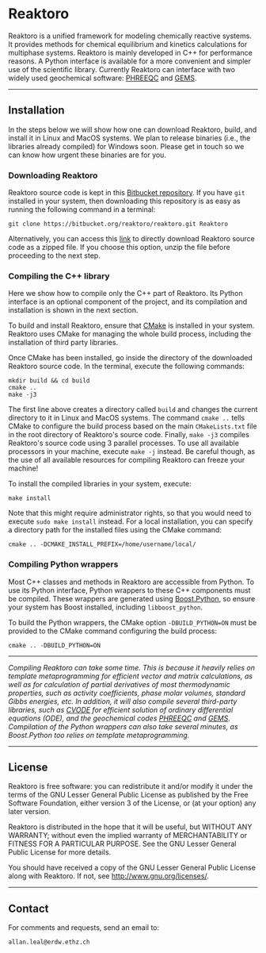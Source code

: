 Reaktoro
=========

Reaktoro is a unified framework for modeling chemically reactive systems. It provides methods for chemical equilibrium and kinetics calculations for multiphase systems. Reaktoro is mainly developed in C++ for performance reasons. A Python interface is available for a more convenient and simpler use of the scientific library. Currently Reaktoro can interface with two widely used geochemical software: [PHREEQC](http://wwwbrr.cr.usgs.gov/projects/GWC_coupled/phreeqc/) and [GEMS](http://gems.web.psi.ch/). 


----------


Installation
--------------
In the steps below we will show how one can download Reaktoro, build, and install it in Linux and MacOS systems. We plan to release binaries (i.e., the libraries already compiled) for Windows soon. Please get in touch so we can know how urgent these binaries are for you.

### Downloading Reaktoro
Reaktoro source code is kept in this [Bitbucket repository](https://bitbucket.org/reaktoro/reaktoro). If you have `git` installed in your system, then downloading this repository is as easy as running the following command in a terminal:

    git clone https://bitbucket.org/reaktoro/reaktoro.git Reaktoro

Alternatively, you can access this [link](https://bitbucket.org/reaktoro/reaktoro/get/master.zip) to directly download Reaktoro source code as a zipped file. If you choose this option, unzip the file before proceeding to the next step.

### Compiling the C++ library
Here we show how to compile only the C++ part of Reaktoro. Its Python interface is an optional component of the project, and its compilation and installation is shown in the next section.

To build and install Reaktoro, ensure that [CMake](https://cmake.org/) is installed in your system. Reaktoro uses CMake for managing the whole build process, including the installation of third party libraries. 

Once CMake has been installed, go inside the directory of the downloaded Reaktoro source code. In the terminal, execute the following commands:
    
    mkdir build && cd build
    cmake ..
    make -j3

The first line above creates a directory called `build` and changes the current directory to it in Linux and MacOS systems. The command `cmake ..`  tells CMake to configure the build process based on the main `CMakeLists.txt` file in the root directory of Reaktoro's source code. Finally, `make -j3` compiles Reaktoro's source code using 3 parallel processes. To use all available processors in your machine, execute `make -j` instead. Be careful though, as the use of all available resources for compiling Reaktoro can freeze your machine!

To install the compiled libraries in your system, execute:
        
    make install

Note that this might require administrator rights, so that you would need to execute `sudo make install` instead. For a local installation, you can specify a directory path for the installed files using the CMake command:

    cmake .. -DCMAKE_INSTALL_PREFIX=/home/username/local/

### Compiling Python wrappers
Most C++ classes and methods in Reaktoro are accessible from Python. To use its Python interface, Python wrappers to these C++ components must be compiled. These wrappers are generated using [Boost.Python](http://www.boost.org/doc/libs/1_60_0/libs/python/doc/html/index.html), so ensure your system has Boost installed, including `libboost_python`.

To build the Python wrappers, the CMake option `-DBUILD_PYTHON=ON` must be provided to the CMake command configuring the build process:

    cmake .. -DBUILD_PYTHON=ON

----------

*Compiling Reaktoro can take some time. This is because it heavily relies on template metaprogramming for efficient vector and matrix calculations, as well as for calculation of partial derivatives of most thermodynamic properties, such as activity coefficients, phase molar volumes, standard Gibbs energies, etc. In addition, it will also compile several third-party libraries, such as [CVODE](https://computation.llnl.gov/casc/sundials/description/description.html#descr_cvode) for efficient solution of ordinary differential equations (ODE), and the geochemical codes [PHREEQC](http://wwwbrr.cr.usgs.gov/projects/GWC_coupled/phreeqc/) and [GEMS](http://gems.web.psi.ch/). Compilation of the Python wrappers can also take several minutes, as Boost.Python too relies on template metaprogramming.* 

----------


License
-------

Reaktoro is free software: you can redistribute it and/or modify
it under the terms of the GNU Lesser General Public License as published by
the Free Software Foundation, either version 3 of the License, or
(at your option) any later version.

Reaktoro is distributed in the hope that it will be useful,
but WITHOUT ANY WARRANTY; without even the implied warranty of
MERCHANTABILITY or FITNESS FOR A PARTICULAR PURPOSE. See the
GNU Lesser General Public License for more details.

You should have received a copy of the GNU Lesser General Public License
along with Reaktoro. If not, see <http://www.gnu.org/licenses/>.

----------


Contact
-------

For comments and requests, send an email to:

    allan.leal@erdw.ethz.ch
